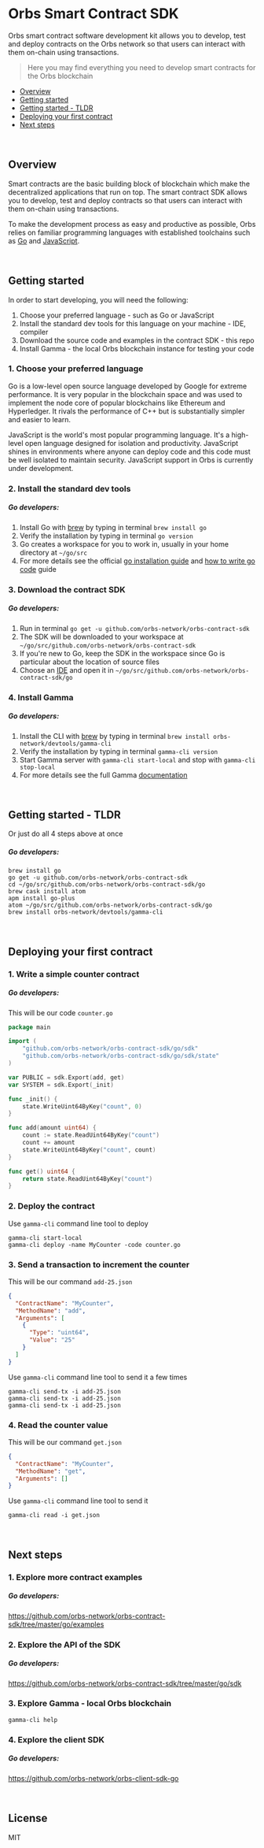 # Orbs Smart Contract SDK

Orbs smart contract software development kit allows you to develop, test and deploy contracts on the Orbs network so that users can interact with them on-chain using transactions.
> Here you may find everything you need to develop smart contracts for the Orbs blockchain

* [Overview](#Overview)
* [Getting started](#Getting-started)
* [Getting started - TLDR](#Getting-started---TLDR)
* [Deploying your first contract](#Deploying-your-first-contract)
* [Next steps](#Next-steps)

&nbsp;
## Overview

Smart contracts are the basic building block of blockchain which make the decentralized applications that run on top. The smart contract SDK allows you to develop, test and deploy contracts so that users can interact with them on-chain using transactions.

To make the development process as easy and productive as possible, Orbs relies on familiar programming languages with established toolchains such as [Go](https://en.wikipedia.org/wiki/Go_(programming_language)) and [JavaScript](https://en.wikipedia.org/wiki/JavaScript).

&nbsp;
## Getting started

In order to start developing, you will need the following:

1. Choose your preferred language - such as Go or JavaScript
2. Install the standard dev tools for this language on your machine - IDE, compiler
3. Download the source code and examples in the contract SDK - this repo 
4. Install Gamma - the local Orbs blockchain instance for testing your code

### 1. Choose your preferred language

Go is a low-level open source language developed by Google for extreme performance. It is very popular in the blockchain space and was used to implement the node core of popular blockchains like Ethereum and Hyperledger. It rivals the performance of C++ but is substantially simpler and easier to learn.

JavaScript is the world's most popular programming language. It's a high-level open language designed for isolation and productivity. JavaScript shines in environments where anyone can deploy code and this code must be well isolated to maintain security. JavaScript support in Orbs is currently under development.

### 2. Install the standard dev tools

##### Go developers:

1. Install Go with [brew](https://brew.sh/) by typing in terminal `brew install go`
2. Verify the installation by typing in terminal `go version`
3. Go creates a workspace for you to work in, usually in your home directory at `~/go/src`
4. For more details see the official [go installation guide](https://golang.org/doc/install) and [how to write go code](https://golang.org/doc/code.html) guide

### 3. Download the contract SDK

##### Go developers:

1. Run in terminal `go get -u github.com/orbs-network/orbs-contract-sdk`
2. The SDK will be downloaded to your workspace at `~/go/src/github.com/orbs-network/orbs-contract-sdk`
3. If you're new to Go, keep the SDK in the workspace since Go is particular about the location of source files
4. Choose an [IDE](https://golang.org/doc/editors.html) and open it in `~/go/src/github.com/orbs-network/orbs-contract-sdk/go`

### 4. Install Gamma

##### Go developers:

1. Install the CLI with [brew](https://brew.sh/) by typing in terminal `brew install orbs-network/devtools/gamma-cli`
2. Verify the installation by typing in terminal `gamma-cli version`
3. Start Gamma server with `gamma-cli start-local` and stop with `gamma-cli stop-local`
4. For more details see the full Gamma [documentation](GAMMA.md)

&nbsp;
## Getting started - TLDR

Or just do all 4 steps above at once

##### Go developers:

```
brew install go
go get -u github.com/orbs-network/orbs-contract-sdk
cd ~/go/src/github.com/orbs-network/orbs-contract-sdk/go
brew cask install atom
apm install go-plus
atom ~/go/src/github.com/orbs-network/orbs-contract-sdk/go
brew install orbs-network/devtools/gamma-cli
```

&nbsp;
## Deploying your first contract

### 1. Write a simple counter contract

##### Go developers:

This will be our code `counter.go`

```go
package main

import (
    "github.com/orbs-network/orbs-contract-sdk/go/sdk"
    "github.com/orbs-network/orbs-contract-sdk/go/sdk/state"
)

var PUBLIC = sdk.Export(add, get)
var SYSTEM = sdk.Export(_init)

func _init() {
    state.WriteUint64ByKey("count", 0)
}

func add(amount uint64) {
    count := state.ReadUint64ByKey("count")
    count += amount
    state.WriteUint64ByKey("count", count)
}

func get() uint64 {
    return state.ReadUint64ByKey("count")
}
```

### 2. Deploy the contract

Use `gamma-cli` command line tool to deploy

```
gamma-cli start-local
gamma-cli deploy -name MyCounter -code counter.go
```

### 3. Send a transaction to increment the counter

This will be our command `add-25.json` 

```json
{
  "ContractName": "MyCounter",
  "MethodName": "add",
  "Arguments": [
    {
      "Type": "uint64",
      "Value": "25"
    }
  ]
}
```

Use `gamma-cli` command line tool to send it a few times

```
gamma-cli send-tx -i add-25.json
gamma-cli send-tx -i add-25.json
gamma-cli send-tx -i add-25.json
```

### 4. Read the counter value

This will be our command `get.json`

```json
{
  "ContractName": "MyCounter",
  "MethodName": "get",
  "Arguments": []
}
```

Use `gamma-cli` command line tool to send it

```
gamma-cli read -i get.json
```

&nbsp;
## Next steps

### 1. Explore more contract examples

##### Go developers:

https://github.com/orbs-network/orbs-contract-sdk/tree/master/go/examples

### 2. Explore the API of the SDK

##### Go developers:

https://github.com/orbs-network/orbs-contract-sdk/tree/master/go/sdk

### 3. Explore Gamma - local Orbs blockchain

```
gamma-cli help
```

### 4. Explore the client SDK

##### Go developers:

https://github.com/orbs-network/orbs-client-sdk-go

&nbsp;
## License

MIT
